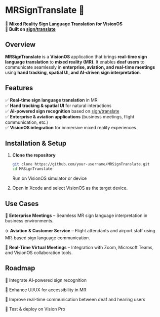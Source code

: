 # MRSignTranslate 🚀  

🔹 **Mixed Reality Sign Language Translation for VisionOS**  
🔹 **Built on [sign/translate](https://github.com/sign/translate)**  

## Overview  
**MRSignTranslate** is a **VisionOS** application that brings **real-time sign language translation** to **mixed reality (MR)**. It enables **deaf users** to communicate seamlessly in **enterprise, aviation, and real-time meetings** using **hand tracking, spatial UI, and AI-driven sign interpretation**.  

## Features  
✅ **Real-time sign language translation** in MR  
✅ **Hand tracking & spatial UI** for natural interactions  
✅ **AI-powered sign recognition** based on [sign/translate](https://github.com/sign/translate)  
✅ **Enterprise & aviation applications** (business meetings, flight communication, etc.)  
✅ **VisionOS integration** for immersive mixed reality experiences  

## Installation & Setup  
1. **Clone the repository**  
   ```sh
   git clone https://github.com/your-username/MRSignTranslate.git
   cd MRSignTranslate
   ```

   Run on VisionOS simulator or device

2. Open in Xcode and select VisionOS as the target device.

## Use Cases
🏢 **Enterprise Meetings** – Seamless MR sign language interpretation in business environments.

✈️ **Aviation & Customer Service** – Flight attendants and airport staff using MR-based sign language communication.

🎥 **Real-Time Virtual Meetings** – Integration with Zoom, Microsoft Teams, and VisionOS collaboration tools.

## Roadmap
🔹 Integrate AI-powered sign recognition

🔹 Enhance UI/UX for accessibility in MR

🔹 Improve real-time communication between deaf and hearing users

🔹 Test & deploy on Vision Pro
